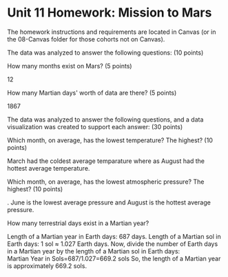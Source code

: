 # Unit 11 Homework: Mission to Mars

The homework instructions and requirements are located in Canvas (or in the 08-Canvas folder for those cohorts not on Canvas).

The data was analyzed to answer the following questions: (10 points)

How many months exist on Mars? (5 points)

 12

How many Martian days' worth of data are there? (5 points)

1867

The data was analyzed to answer the following questions, and a data visualization was created to support each answer: (30 points)


Which month, on average, has the lowest temperature? The highest? (10 points)

March had the coldest average temparature where as August had the hottest average temperature.

Which month, on average, has the lowest atmospheric pressure? The highest? (10 points)

. June is the lowest average pressure and August is the hottest average pressure.  

How many terrestrial days exist in a Martian year? 

Length of a Martian year in Earth days: 687 days.
Length of a Martian sol in Earth days: 1 sol ≈ 1.027 Earth days.
Now, divide the number of Earth days in a Martian year by the length of a Martian sol in Earth days:
Martian Year in Sols=687/1.027=669.2 sols
So, the length of a Martian year is approximately 669.2 sols.

